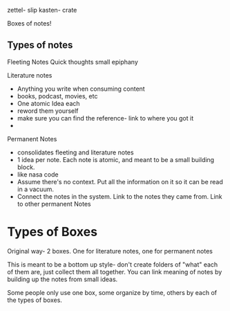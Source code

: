 zettel- slip
kasten- crate

Boxes of notes!

## Types of notes

Fleeting Notes
	Quick thoughts
	small epiphany

Literature notes
- Anything you write when consuming content
- books, podcast, movies, etc
- One atomic Idea each
- reword them yourself
- make sure you can find the reference- link to where you got it
-

Permanent Notes
- consolidates fleeting and literature notes
- 1 idea per note. Each note is atomic, and meant to be a small building block. 
- like nasa code
- Assume there's no context. Put all the information on it so it can be read in a vacuum. 
- Connect the notes in the system. Link to the notes they came from. Link to other permanent Notes

# Types of Boxes

Original  way- 2 boxes. One for literature notes, one for permanent notes

This is meant to be a bottom up style- don't create folders of "what" each of them are, just collect them all together. You can link meaning of notes by building up the notes from small ideas. 

Some people only use one box, some organize by time, others by each of the types of boxes. 
